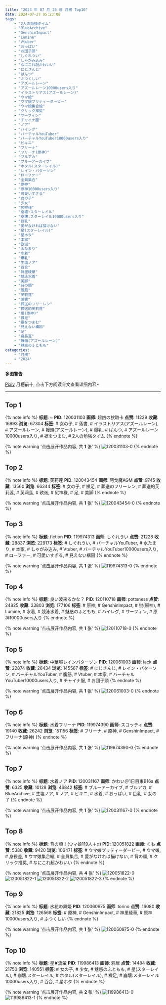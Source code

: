 ```yaml
---
title: "2024 年 07 月 25 日 月榜 Top10"
date: 2024-07-27 05:23:08
tags:
    - "2人の勉強タイム"
    - "BlueArchive"
    - "GenshinImpact"
    - "Lumine"
    - "Vtuber"
    - "おっぱい"
    - "お団子頭"
    - "しぐれうい"
    - "しゃがみ込み"
    - "なにこれ超かわいい"
    - "にじさんじ"
    - "ぱんつ"
    - "ふつくしい"
    - "アズールレーン"
    - "アズールレーン10000users入り"
    - "イラストリアス(アズールレーン)"
    - "ウマ娘"
    - "ウマ娘プリティーダービー"
    - "ウマ娘集合絵"
    - "クリック推奨"
    - "サーフィン"
    - "チャイナ服"
    - "ノア"
    - "ハイレグ"
    - "バーチャルYouTuber"
    - "バーチャルYouTuber10000users入り"
    - "ビキニ"
    - "フリーナ"
    - "フリーナ(原神)"
    - "ブルアカ"
    - "ブルーアーカイブ"
    - "ホタル(スターレイル)"
    - "レイン・パターソン"
    - "ローファー"
    - "全員集合"
    - "原神"
    - "原神10000users入り"
    - "可愛いすぎる"
    - "女の子"
    - "少女"
    - "尻神様"
    - "崩壊:スターレイル"
    - "崩壊:スターレイル10000users入り"
    - "巨乳"
    - "愛がなければ描けない"
    - "星(スターレイル)"
    - "星ホタ"
    - "本家"
    - "欧派"
    - "水たまり"
    - "水着"
    - "爆乳"
    - "生塩ノア"
    - "百合"
    - "神里綾華"
    - "競泳水着"
    - "美脚"
    - "背の順"
    - "腹筋"
    - "芙莉莲"
    - "落書"
    - "葬送のフリーレン"
    - "葬送的芙莉莲"
    - "蛍(原神)"
    - "裸足"
    - "裾をつまむ"
    - "見えない構図"
    - "足"
    - "身長差"
    - "饅頭(アズールレーン)"
    - "魅惑のふともも"
categories:
    - "月榜"
    - "2024"
---
```


<i class="fa fa-triangle-exclamation"></i>**多图警告**<i class="fa fa-triangle-exclamation"></i>

[Pixiv](https://www.pixiv.net/) 月榜前十, 点击下方阅读全文查看详细内容~

<!-- more -->

---

## Top 1

{% note info %}
**标题**: ~
**PID**: 120031103 **画师**: 超凶の狄璐卡
**点赞**: 11229 **收藏**: 16893 **浏览**: 67304
**标签**: # 女の子, # 落書, # イラストリアス(アズールレーン), # アズールレーン, # 饅頭(アズールレーン), # 爆乳, # ぱんつ, # アズールレーン10000users入り, # 裾をつまむ, # 2人の勉強タイム
{% endnote %}

{% note warning '点击展开作品内容, 共 **1** 张' %}
![120031103-0](https://i.pixiv.re/img-original/img/2024/06/28/00/00/30/120031103_p0.jpg)
{% endnote %}

## Top 2

{% note info %}
**标题**: 芙莉莲
**PID**: 120043454 **画师**: 阿戈魔AGM
**点赞**: 9745 **收藏**: 13560 **浏览**: 66344
**标签**: # 女の子, # 裸足, # 葬送のフリーレン, # 葬送的芙莉莲, # 芙莉莲, # 欧派, # 尻神様, # 足, # 美脚
{% endnote %}

{% note warning '点击展开作品内容, 共 **1** 张' %}
![120043454-0](https://i.pixiv.re/img-original/img/2024/06/28/13/13/04/120043454_p0.jpg)
{% endnote %}

## Top 3

{% note info %}
**标题**: fiction
**PID**: 119974313 **画师**: しぐれうい
**点赞**: 21228 **收藏**: 28837 **浏览**: 229173
**标签**: # しぐれうい, # バーチャルYouTuber, # 水たまり, # 本家, # しゃがみ込み, # Vtuber, # バーチャルYouTuber10000users入り, # ローファー, # 可愛いすぎる, # 見えない構図
{% endnote %}

{% note warning '点击展开作品内容, 共 **1** 张' %}
![119974313-0](https://i.pixiv.re/img-original/img/2024/06/26/00/00/11/119974313_p0.jpg)
{% endnote %}

## Top 4

{% note info %}
**标题**: 良い波来るかな？
**PID**: 120110718 **画师**: pottsness
**点赞**: 24825 **收藏**: 33803 **浏览**: 177106
**标签**: # 原神, # GenshinImpact, # 蛍(原神), # Lumine, # 水着, # 競泳水着, # 魅惑のふともも, # ハイレグ, # サーフィン, # 原神10000users入り
{% endnote %}

{% note warning '点击展开作品内容, 共 **1** 张' %}
![120110718-0](https://i.pixiv.re/img-original/img/2024/06/30/14/00/01/120110718_p0.jpg)
{% endnote %}

## Top 5

{% note info %}
**标题**: 中華服レインパターソン
**PID**: 120061003 **画师**: lack
**点赞**: 22874 **收藏**: 26434 **浏览**: 145567
**标签**: # にじさんじ, # レイン・パターソン, # バーチャルYouTuber, # 腹筋, # Vtuber, # 本家, # バーチャルYouTuber10000users入り, # チャイナ服, # お団子頭
{% endnote %}

{% note warning '点击展开作品内容, 共 **1** 张' %}
![120061003-0](https://i.pixiv.re/img-original/img/2024/06/29/00/00/47/120061003_p0.png)
{% endnote %}

## Top 6

{% note info %}
**标题**: 水着フリーナ
**PID**: 119974390 **画师**: スコッティ
**点赞**: 19140 **收藏**: 26242 **浏览**: 151156
**标签**: # フリーナ, # 原神, # GenshinImpact, # フリーナ(原神)
{% endnote %}

{% note warning '点击展开作品内容, 共 **1** 张' %}
![119974390-0](https://i.pixiv.re/img-original/img/2024/06/26/00/00/29/119974390_p0.jpg)
{% endnote %}

## Top 7

{% note info %}
**标题**: 水着ノア
**PID**: 120031167 **画师**: かわい＠1日目東B16a
**点赞**: 6325 **收藏**: 10128 **浏览**: 46842
**标签**: # ブルーアーカイブ, # ブルアカ, # BlueArchive, # 生塩ノア, # ノア, # ビキニ, # 水着, # おっぱい, # 巨乳, # 女の子
{% endnote %}

{% note warning '点击展开作品内容, 共 **1** 张' %}
![120031167-0](https://i.pixiv.re/img-original/img/2024/06/28/00/00/53/120031167_p0.jpg)
{% endnote %}

## Top 8

{% note info %}
**标题**: 背の順！(ウマ娘119人＋‪α)
**PID**: 120051822 **画师**: くも
**点赞**: 5380 **收藏**: 9420 **浏览**: 106471
**标签**: # ウマ娘プリティーダービー, # ウマ娘, # 身長差, # ウマ娘集合絵, # 全員集合, # 愛がなければ描けない, # 背の順, # クリック推奨, # なにこれ超かわいい
{% endnote %}

{% note warning '点击展开作品内容, 共 **4** 张' %}
![120051822-0](https://i.pixiv.re/img-original/img/2024/06/28/19/53/09/120051822_p0.jpg)
![120051822-1](https://i.pixiv.re/img-original/img/2024/06/28/19/53/09/120051822_p1.jpg)
![120051822-2](https://i.pixiv.re/img-original/img/2024/06/28/19/53/09/120051822_p2.jpg)
![120051822-3](https://i.pixiv.re/img-original/img/2024/06/28/19/53/09/120051822_p3.jpg)
{% endnote %}

## Top 9

{% note info %}
**标题**: 氷花の舞姫
**PID**: 120060975 **画师**: torino
**点赞**: 16080 **收藏**: 21825 **浏览**: 126568
**标签**: # 原神, # GenshinImpact, # 神里綾華, # 原神10000users入り, # ふつくしい
{% endnote %}

{% note warning '点击展开作品内容, 共 **1** 张' %}
![120060975-0](https://i.pixiv.re/img-original/img/2024/06/29/00/00/36/120060975_p0.jpg)
{% endnote %}

## Top 10

{% note info %}
**标题**: 星✘流萤
**PID**: 119986413 **画师**: 鸦居
**点赞**: 14484 **收藏**: 21750 **浏览**: 140551
**标签**: # 女の子, # 少女, # 魅惑のふともも, # 星(スターレイル), # 崩壊:スターレイル, # ホタル(スターレイル), # 裸足, # 崩壊:スターレイル10000users入り, # 百合, # 星ホタ
{% endnote %}

{% note warning '点击展开作品内容, 共 **2** 张' %}
![119986413-0](https://i.pixiv.re/img-original/img/2024/06/26/13/13/18/119986413_p0.jpg)
![119986413-1](https://i.pixiv.re/img-original/img/2024/06/26/13/13/18/119986413_p1.jpg)
{% endnote %}
